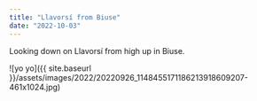 ```yaml
---
title: "Llavorsí from Biuse"
date: "2022-10-03"
---
```


Looking down on Llavorsí from high up in Biuse.

![yo yo]({{ site.baseurl }}/assets/images/2022/20220926_1148455171186213918609207-461x1024.jpg)
